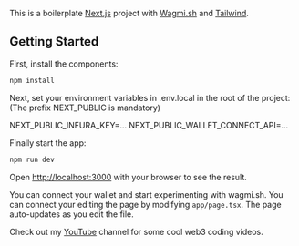 This is a boilerplate [Next.js](https://nextjs.org/) project with [Wagmi.sh](https://wagmi.sh) and [Tailwind](https://tailwindcss.com/). 

## Getting Started

First, install the components:

```bash
npm install
```

Next, set your environment variables in .env.local in the root of the project:
(The prefix NEXT_PUBLIC is mandatory)

NEXT_PUBLIC_INFURA_KEY=...
NEXT_PUBLIC_WALLET_CONNECT_API=...


Finally start the app:

```bash
npm run dev
```


Open [http://localhost:3000](http://localhost:3000) with your browser to see the result.

You can connect your wallet and start experimenting with wagmi.sh.
You can connect your editing the page by modifying `app/page.tsx`. The page auto-updates as you edit the file.


Check out my [YouTube](https://www.youtube.com/channel/UCvMlzPMDaqTTf_qtUyKDwlA) channel for some cool web3 coding videos. 

